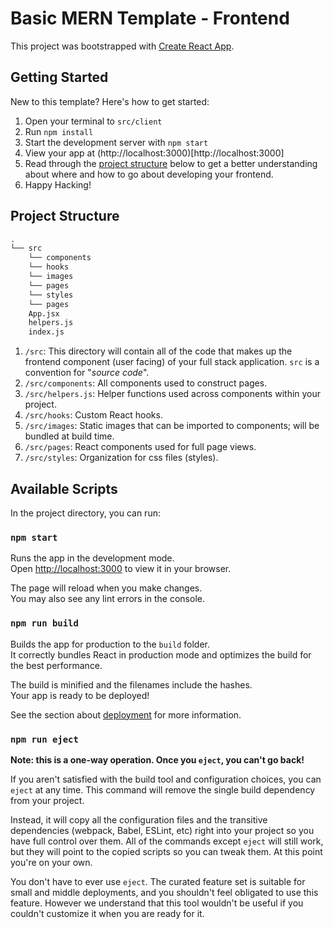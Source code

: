 # Basic MERN Template - Frontend

This project was bootstrapped with [Create React App](https://github.com/facebook/create-react-app).

## Getting Started

New to this template? Here's how to get started:

1. Open your terminal to `src/client`
2. Run `npm install`
3. Start the development server with `npm start`
4. View your app at (http://localhost:3000)[http://localhost:3000]
5. Read through the [project structure](#project-structure) below to get a better understanding about where and how to go about developing your frontend.
6. Happy Hacking!

## Project Structure

```txt
.
└── src
    └── components
    └── hooks
    └── images
    └── pages
    └── styles
    └── pages
    App.jsx
    helpers.js
    index.js
```

1. `/src`: This directory will contain all of the code that makes up the frontend component (user facing) of your full stack application. `src` is a convention for "_source code_".
2. `/src/components`: All components used to construct pages.
3. `/src/helpers.js`: Helper functions used across components within your project.
4. `/src/hooks`: Custom React hooks.
5. `/src/images`: Static images that can be imported to components; will be bundled at build time.
6. `/src/pages`: React components used for full page views.
7. `/src/styles`: Organization for css files (styles).

## Available Scripts

In the project directory, you can run:

### `npm start`

Runs the app in the development mode.\
Open [http://localhost:3000](http://localhost:3000) to view it in your browser.

The page will reload when you make changes.\
You may also see any lint errors in the console.

### `npm run build`

Builds the app for production to the `build` folder.\
It correctly bundles React in production mode and optimizes the build for the best performance.

The build is minified and the filenames include the hashes.\
Your app is ready to be deployed!

See the section about [deployment](https://facebook.github.io/create-react-app/docs/deployment) for more information.

### `npm run eject`

**Note: this is a one-way operation. Once you `eject`, you can't go back!**

If you aren't satisfied with the build tool and configuration choices, you can `eject` at any time. This command will remove the single build dependency from your project.

Instead, it will copy all the configuration files and the transitive dependencies (webpack, Babel, ESLint, etc) right into your project so you have full control over them. All of the commands except `eject` will still work, but they will point to the copied scripts so you can tweak them. At this point you're on your own.

You don't have to ever use `eject`. The curated feature set is suitable for small and middle deployments, and you shouldn't feel obligated to use this feature. However we understand that this tool wouldn't be useful if you couldn't customize it when you are ready for it.
